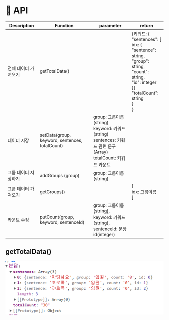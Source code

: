 # 📃 API

| Description          | Function                                       | parameter                                                    | return                                                       |
| -------------------- | ---------------------------------------------- | ------------------------------------------------------------ | ------------------------------------------------------------ |
| 전체 데이터 가져오기 | getTotalData()                                 |                                                              | {키워드: {<br />"sentences": [<br />idx: {<br />"sentence": string,<br />"group": string,<br />"count": string,<br />"id": integer<br />}]<br />"totalCount": string<br />}<br />} |
| 데이터 저장          | setData(group, keyword, sentences, totalCount) | group: 그룹이름(string)<br />keyword: 키워드(string)<br />sentences: 키워드 관련 문구(Array)<br />totalCount: 키워드 카운트 |                                                              |
| 그룹 데이터 저장하기 | addGroups (group)                              | group: 그룹이름(string)                                      |                                                              |
| 그룹 데이터 가져오기 | getGroups()                                    |                                                              | [<br />idx: 그룹이름<br />]                                  |
| 카운트 수정          | putCount(group, keyword, sentenceId)           | group: 그룹이름(string),<br />keyword: 키워드(string),<br />sentenceId: 문장 id(integer) |                                                              |



## getTotalData()

![getTotalData](img/getTotalData.PNG)